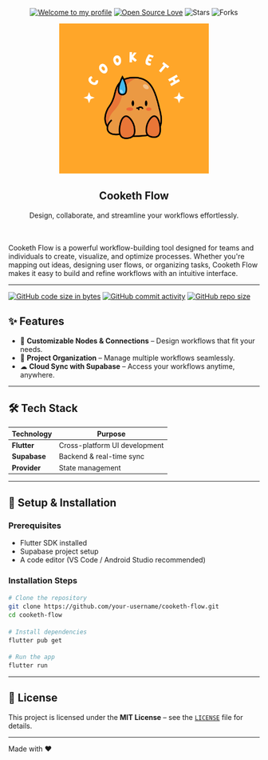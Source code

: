 <p align="center">
   <div align="center">

[![Welcome to my profile](https://img.shields.io/badge/Hello,Programmer!-Welcome-blue.svg?style=flat&logo=github)](https://github.com/CookethOrg)
[![Open Source Love](https://badges.frapsoft.com/os/v2/open-source.svg?v=103)](https://github.com/CookethOrg/Cooketh-Flow)
![Stars](https://img.shields.io/github/stars/CookethOrg/Cooketh-Flow?style=flat&logo=github)
![Forks](https://img.shields.io/github/forks/CookethOrg/Cooketh-Flow?style=flat&logo=github)

</div>
<div align="center">
  <a href="https://github.com/CookethOrg/Cooketh-Flow">
  <img src="assets/Frame 265.png" alt="Cooketh Flow logo" height="300" />
     </a>
</div>

<h2 align="center">Cooketh Flow</h2>
<p align="center"> Design, collaborate, and streamline your workflows effortlessly. </p>
<br />
<br />
Cooketh Flow is a powerful workflow-building tool designed for teams and individuals to create, visualize, and optimize processes. Whether you're mapping out ideas, designing user flows, or organizing tasks, Cooketh Flow makes it easy to build and refine workflows with an intuitive interface.

---

[![GitHub code size in bytes](https://img.shields.io/github/languages/code-size/CookethOrg/Cooketh-Flow?logo=github)](https://CookethOrg/Cooketh-Flow) [![GitHub commit activity](https://img.shields.io/github/commit-activity/m/CookethOrg/Cooketh-Flow?color=bluevoilet&logo=github)](https://github.com/CookethOrg/Cooketh-Flow/commits/) [![GitHub repo size](https://img.shields.io/github/repo-size/CookethOrg/Cooketh-Flow?logo=github)](https://github.com/CookethOrg/Cooketh-Flow)


## ✨ Features  

- 🔗 **Customizable Nodes & Connections** – Design workflows that fit your needs.    
- 📂 **Project Organization** – Manage multiple workflows seamlessly.  
- ☁ **Cloud Sync with Supabase** – Access your workflows anytime, anywhere.   

---

## 🛠️ Tech Stack  

| Technology | Purpose |
|------------|---------|
| **Flutter** | Cross-platform UI development |
| **Supabase** | Backend & real-time sync |
| **Provider** | State management |

---

## 🚀 Setup & Installation  

### Prerequisites  
- Flutter SDK installed  
- Supabase project setup  
- A code editor (VS Code / Android Studio recommended)  

### Installation Steps  

```bash
# Clone the repository
git clone https://github.com/your-username/cooketh-flow.git
cd cooketh-flow

# Install dependencies
flutter pub get

# Run the app
flutter run
```
---
## 📜 License  

This project is licensed under the **MIT License** – see the [`LICENSE`](LICENSE) file for details.  

---

Made with ❤️
